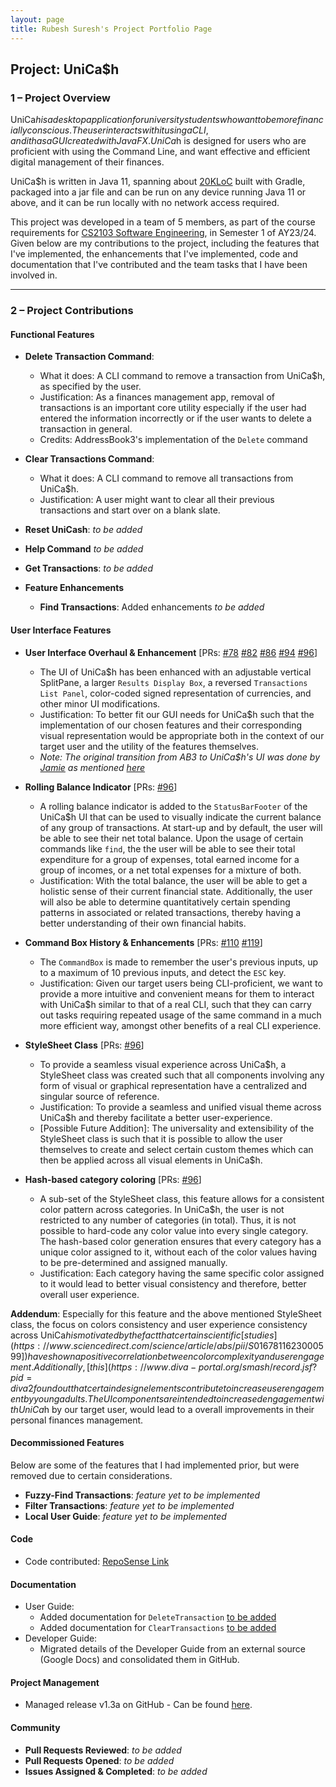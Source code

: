 ```yaml
---
layout: page
title: Rubesh Suresh's Project Portfolio Page
---
```


## Project: UniCa$h

### 1 – Project Overview

UniCa$h is a desktop application for university students who want to be more financially conscious.
The user interacts with it using a CLI, and it has a GUI created with JavaFX. UniCa$h is designed
for users who are proficient with using the Command Line, and want effective and efficient digital
management of their finances. 

UniCa$h is written in Java 11, spanning about [20KLoC](https://nus-cs2103-ay2324s1.github.io/tp-dashboard/?search=T16-3&sort=groupTitle&sortWithin=title&timeframe=commit&mergegroup=AY2324S1-CS2103-T16-3%2Ftp%5Bmaster%5D&groupSelect=groupByRepos&breakdown=true&checkedFileTypes=docs~functional-code~test-code&since=2023-09-22&isTabOnMergedGroup=true&tabOpen=true&tabType=authorship&tabAuthor=elhy1999&tabRepo=AY2324S1-CS2103-T16-3%2Ftp%5Bmaster%5D&authorshipIsMergeGroup=true&authorshipFileTypes=docs~functional-code~test-code&authorshipIsBinaryFileTypeChecked=false&authorshipIsIgnoredFilesChecked=false) built with Gradle, packaged into a jar file and can be run on any
device running Java 11 or above, and it can be run locally with no network access required.

This project was developed in a team of 5 members, as part of the course requirements for 
[CS2103 Software Engineering](https://nusmods.com/courses/CS2103/software-engineering), in Semester 1 of AY23/24. 
Given below are my contributions to the project, including the features that I've implemented, the
enhancements that I've implemented, code and documentation that I've contributed and the team tasks that
I have been involved in.

---

### 2 – Project Contributions

#### Functional Features

* **Delete Transaction Command**:
  * What it does: A CLI command to remove a transaction from UniCa$h, as specified by the user.
  * Justification: As a finances management app, removal of transactions is an important core utility
    especially if the user had entered the information incorrectly or if the user wants to
    delete a transaction in general.
  * Credits: AddressBook3's implementation of the `Delete` command

* **Clear Transactions Command**:
  * What it does: A CLI command to remove all transactions from UniCa$h.
  * Justification: A user might want to clear all their previous transactions and
    start over on a blank slate.


* **Reset UniCash**: *to be added*
* **Help Command** *to be added*
* **Get Transactions**: *to be added*


* **Feature Enhancements**
  * **Find Transactions**: Added enhancements *to be added*

#### User Interface Features

* **User Interface Overhaul & Enhancement** [PRs:
[#78](https://github.com/AY2324S1-CS2103-T16-3/tp/pull/78)
[#82](https://github.com/AY2324S1-CS2103-T16-3/tp/pull/82)
[#86](https://github.com/AY2324S1-CS2103-T16-3/tp/pull/86)
[#94](https://github.com/AY2324S1-CS2103-T16-3/tp/pull/94)
[#96](https://github.com/AY2324S1-CS2103-T16-3/tp/pull/96)]
  * The UI of UniCa$h has been enhanced with an adjustable vertical SplitPane,
  a larger `Results Display Box`, a reversed `Transactions List Panel`, color-coded 
  signed representation of currencies, and other minor UI modifications.
  * Justification: To better fit our GUI needs for UniCa$h such that the
  implementation of our chosen features and their corresponding visual
  representation would be appropriate both in the context of our target user 
  and the utility of the features themselves.
  * _Note: The original transition from AB3 to UniCa$h's UI was done by
  [Jamie](https://github.com/jamz903) as mentioned [here](jamz903.md)_


* **Rolling Balance Indicator** [PRs: [#96](https://github.com/AY2324S1-CS2103-T16-3/tp/pull/96)]
  * A rolling balance indicator is added to the `StatusBarFooter` of the UniCa$h UI
  that can be used to visually indicate the current balance of any group
  of transactions. At start-up and by default, the user will be able to see
  their net total balance. Upon the usage of certain commands like `find`, the
  the user will be able to see their total expenditure for a group of expenses,
  total earned income for a group of incomes, or a net total expenses for a mixture
  of both.
  * Justification: With the total balance, the user will be able to get a holistic 
  sense of their current financial state. Additionally, the user will also be able to
  determine quantitatively certain spending patterns in associated or related transactions, thereby
  having a better understanding of their own financial habits.


* **Command Box History & Enhancements** [PRs:
[#110](https://github.com/AY2324S1-CS2103-T16-3/tp/pull/110)
[#119](https://github.com/AY2324S1-CS2103-T16-3/tp/pull/119)]
  * The `CommandBox` is made to remember the user's previous inputs, up to a
  maximum of 10 previous inputs, and detect the `ESC` key.
  * Justification: Given our target users being CLI-proficient, we want to
  provide a more intuitive and convenient means for them to interact with
  UniCa$h similar to that of a real CLI, such that they can carry out tasks
  requiring repeated usage of the same command in a much more efficient way,
  amongst other benefits of a real CLI experience.


* **StyleSheet Class** [PRs: [#96](https://github.com/AY2324S1-CS2103-T16-3/tp/pull/96)]
  * To provide a seamless visual experience across UniCa$h, a StyleSheet class 
  was created such that all components involving any form of visual or graphical
  representation have a centralized and singular source of reference. 
  * Justification: To provide a seamless and unified visual theme across UniCa$h
  and thereby facilitate a better user-experience.
  * [Possible Future Addition]: The universality and extensibility of the StyleSheet class is such that it
  is possible to allow the user themselves to create and select certain custom themes
  which can then be applied across all visual elements in UniCa$h. 


* **Hash-based category coloring** [PRs: [#96](https://github.com/AY2324S1-CS2103-T16-3/tp/pull/96)]
  * A sub-set of the StyleSheet class, this feature allows for a consistent color pattern
  across categories. In UniCa$h, the user is not restricted to any number of categories
    (in total). Thus, it is not possible to hard-code any color value into every single category.
    The hash-based color generation ensures that every category has a unique color assigned to
    it, without each of the color values having to be pre-determined and assigned manually.
  * Justification: Each category having the same specific color assigned to it would lead to better
  visual consistency and therefore, better overall user experience.


**Addendum**: Especially for this feature and the above mentioned StyleSheet class, the focus on colors
 consistency and user experience consistency across UniCa$h is motivated by the fact that certain scientific
  [studies](https://www.sciencedirect.com/science/article/abs/pii/S0167811623000599])
  have shown a positive correlation between color complexity and user engagement.
  Additionally, [this](https://www.diva-portal.org/smash/record.jsf?pid=diva2%3A1788177&dswid=-2283) study also
found out that certain design elements contribute to increase user engagement by young adults.
  The UI components are intended to increased engagement with UniCa$h by our target user, 
would lead to a overall improvements in their personal finances management. 


#### Decommissioned Features

Below are some of the features that I had implemented prior, but
were removed due to certain considerations.

* **Fuzzy-Find Transactions**: *feature yet to be implemented*
* **Filter Transactions**: *feature yet to be implemented*
* **Local User Guide**: *feature yet to be implemented*


#### Code
* Code contributed: [RepoSense Link](https://nus-cs2103-ay2324s1.github.io/tp-dashboard/?search=T16-3&sort=groupTitle&sortWithin=title&timeframe=commit&mergegroup=&groupSelect=groupByRepos&breakdown=true&checkedFileTypes=docs~functional-code~test-code&since=2023-09-22&tabOpen=true&tabType=authorship&tabAuthor=sp4ce-cowboy&tabRepo=AY2324S1-CS2103-T16-3%2Ftp%5Bmaster%5D&authorshipIsMergeGroup=false&authorshipFileTypes=docs~functional-code~test-code&authorshipIsBinaryFileTypeChecked=false&authorshipIsIgnoredFilesChecked=false)

#### Documentation
* User Guide:
    * Added documentation for `DeleteTransaction` [to be added]()
    * Added documentation for `ClearTransactions` [to be added]()
* Developer Guide:
    * Migrated details of the Developer Guide from an external source (Google Docs) 
  and consolidated them in GitHub.

    
#### Project Management
* Managed release v1.3a on GitHub - Can be found [here](https://github.com/AY2324S1-CS2103-T16-3/tp/releases/tag/v1.2).

#### Community
* **Pull Requests Reviewed**: *to be added*
* **Pull Requests Opened**: *to be added*
* **Issues Assigned & Completed**: *to be added*


